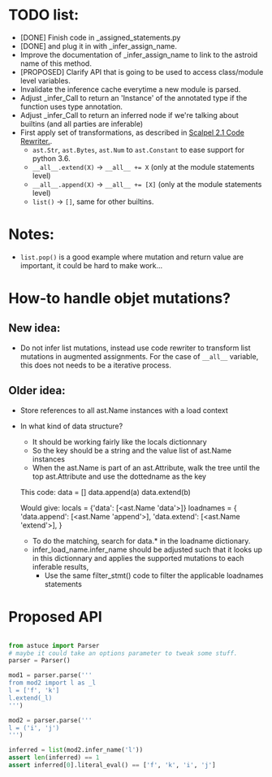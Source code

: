 
# TODO list:

- [DONE] Finish code in _assigned_statements.py 
- [DONE] and plug it in with _infer_assign_name. 
- Improve the documentation of _infer_assign_name to link to the astroid name of this method.
- [PROPOSED] Clarify API that is going to be used to access class/module level variables.
- Invalidate the inference cache everytime a new module is parsed.
- Adjust _infer_Call to return an 'Instance' of the annotated type if the function uses type annotation.
- Adjust _infer_Call to return an inferred node if we're talking about builtins (and all parties are inferable)
- First apply set of transformations, as described in [Scalpel 2.1 Code Rewriter.](https://arxiv.org/pdf/2202.11840.pdf).
    - `ast.Str`, `ast.Bytes`, `ast.Num` to `ast.Constant` to ease support for python 3.6.
    - `__all__.extend(X)` -> `__all__ += X` (only at the module statements level)
    - `__all__.append(X)` -> `__all__ += [X]` (only at the module statements level)
    - `list()` -> `[]`, same for other builtins.


# Notes:
- `list.pop()` is a good example where mutation and return value are important, it could be hard to make work...

# How-to handle objet mutations?

## New idea:

- Do not infer list mutations, instead use code rewriter to transform list mutations in augmented assignments.
  For the case of `__all__` variable, this does not needs to be a iterative process.

## Older idea: 

- Store references to all ast.Name instances with a load context
- In what kind of data structure?
    - It should be working fairly like the locals dictionnary
    - So the key should be a string and the value list of ast.Name instances
    - When the ast.Name is part of an ast.Attribute, walk the tree until the top ast.Attribute and use the dottedname as the key
    
    This code:
        data = []
        data.append(a)
        data.extend(b)

    Would give:
        locals = {'data': [<ast.Name 'data'>]}
        loadnames = {
            'data.append': [<ast.Name 'append'>],
            'data.extend': [<ast.Name 'extend'>],
        }


    - To do the matching, search for data.* in the loadname dictionary.
    - infer_load_name.infer_name should be adjusted such that it looks up in this dictionnary and 
        applies the supported mutations to each inferable results, 
        - Use the same filter_stmt() code to filter the applicable loadnames statements

# Proposed API

```python

from astuce import Parser
# maybe it could take an options parameter to tweak some stuff.
parser = Parser() 

mod1 = parser.parse('''
from mod2 import l as _l
l = ['f', 'k']
l.extend(_l)
''')

mod2 = parser.parse('''
l = ('i', 'j')
''')

inferred = list(mod2.infer_name('l'))
assert len(inferred) == 1
assert inferred[0].literal_eval() == ['f', 'k', 'i', 'j']

```



